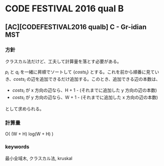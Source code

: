 # CODE FESTIVAL 2016 qual B

## [AC][CODEFESTIVAL2016 qualb] C - Gr-idian MST

### 方針

クラスカル法だけど、工夫して計算量を落とす必要がある。

$p_i$ と $q_i$ を一緒に昇順でソートして $\{costs_i\}$ とする。これを前から順番に見ていき、$costs_i$ の辺を追加できるだけ追加する。このとき、追加できる辺の本数は、

* $costs_i$ が x 方向の辺なら、H + 1 - (それまでに追加した y 方向の辺の本数)
* $costs_i$ が y 方向の辺なら、W + 1 - (それまでに追加した x 方向の辺の本数)

として求められる。


### 計算量

O( (W + H) log(W + H) )


### keywords

最小全域木, クラスカル法, kruskal
